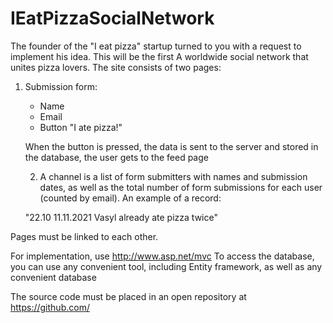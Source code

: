 # IEatPizzaSocialNetwork

The founder of the "I eat pizza" startup turned to you with a request to implement his idea. This will be the first
A worldwide social network that unites pizza lovers. The site consists of two pages:

1) Submission form:
    - Name
    - Email
    - Button "I ate pizza!"

    When the button is pressed, the data is sent to the server and stored in the database, the user gets to the feed page

    2) A channel is a list of form submitters with names and submission dates, as well as the total number of form submissions for each user (counted by email). An example of a record:

    "22.10 11.11.2021 Vasyl already ate pizza twice"

Pages must be linked to each other.

For implementation, use http://www.asp.net/mvc To access the database, you can use any convenient tool, including Entity framework, as well as any convenient database

The source code must be placed in an open repository at https://github.com/
